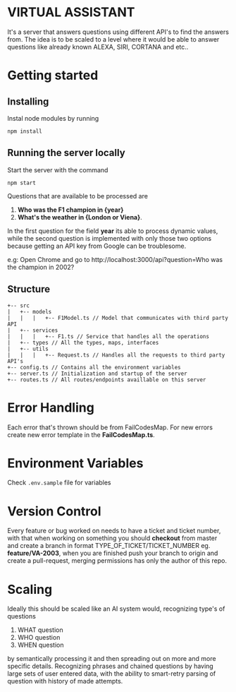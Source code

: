# VIRTUAL ASSISTANT

It's a server that answers questions using different API's to find the answers from. The idea is to be scaled to a level where it would be able to answer questions like already known ALEXA, SIRI, CORTANA and etc..

# Getting started

## Installing
Instal node modules by running
```
npm install
```

## Running the server locally
Start the server with the command
```
npm start
```

Questions that are available to be processed are

1. **Who was the F1 champion in {year}**
2. **What's the weather in {London or Viena}**.

In the first question for the field **year** its able to process dynamic values, while the second question is
implemented with only those two options because getting an API key from Google can be troublesome.

e.g:
Open Chrome and go to http://localhost:3000/api?question=Who was the champion in 2002? 

## Structure
```
+-- src
|   +-- models
|   |   |   +-- F1Model.ts // Model that communicates with third party API
|   +-- services
|   |   |   +-- F1.ts // Service that handles all the operations
|   +-- types // All the types, maps, interfaces
|   +-- utils
|   |   |   +-- Request.ts // Handles all the requests to third party API's
+-- config.ts // Contains all the environment variables
+-- server.ts // Initialization and startup of the server
+-- routes.ts // All routes/endpoints availlable on this server
```

# Error Handling
Each error that's thrown should be from FailCodesMap. For new errors create new error template in the **FailCodesMap.ts**.

# Environment Variables
Check `.env.sample` file for variables

# Version Control
Every feature or bug worked on needs to have a ticket and ticket number, with that when working on something
you should **checkout** from master and create a branch in format TYPE_OF_TICKET/TICKET_NUMBER eg. **feature/VA-2003**,
when you are finished push your branch to origin and create a pull-request, merging permissions has only the author of this repo.

# Scaling
Ideally this should be scaled like an AI system would, recognizing type's of questions
1. WHAT question
2. WHO question
3. WHEN question

by semantically processing it and then spreading out on more and more specific details. Recognizing phrases and chained questions by having large sets of user entered data, with the ability to smart-retry parsing of question with history
of made attempts.

